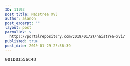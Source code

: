 ```yaml
---
ID: 11193
post_title: Naistrea XVI
author: alanon
post_excerpt: ""
layout: post
permalink: >
  https://portalrepository.com/2019/01/29/naistrea-xvi/
published: true
post_date: 2019-01-29 22:56:39
---
```

<pre>001D03556C4D</pre>
